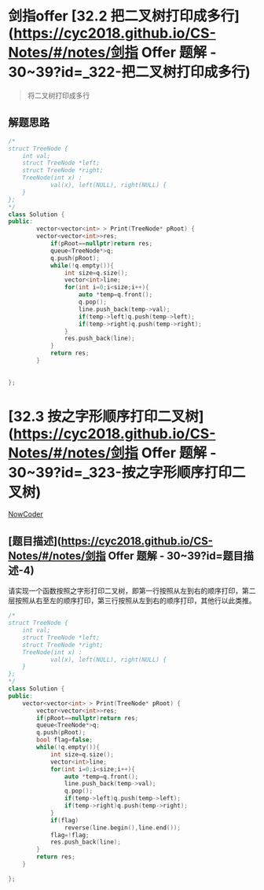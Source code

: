 # 剑指offer [32.2 把二叉树打印成多行](https://cyc2018.github.io/CS-Notes/#/notes/剑指 Offer 题解 - 30~39?id=_322-把二叉树打印成多行)

> 将二叉树打印成多行

## 解题思路

```cpp
/*
struct TreeNode {
    int val;
    struct TreeNode *left;
    struct TreeNode *right;
    TreeNode(int x) :
            val(x), left(NULL), right(NULL) {
    }
};
*/
class Solution {
public:
        vector<vector<int> > Print(TreeNode* pRoot) {
        vector<vector<int>>res;
            if(pRoot==nullptr)return res;
            queue<TreeNode*>q;
            q.push(pRoot);
            while(!q.empty()){
                int size=q.size();
                vector<int>line;
                for(int i=0;i<size;i++){
                    auto *temp=q.front();
                    q.pop();
                    line.push_back(temp->val);
                    if(temp->left)q.push(temp->left);
                    if(temp->right)q.push(temp->right);
                }
                res.push_back(line);
            }
            return res;
        }
    
    
};
```

# [32.3 按之字形顺序打印二叉树](https://cyc2018.github.io/CS-Notes/#/notes/剑指 Offer 题解 - 30~39?id=_323-按之字形顺序打印二叉树)

[NowCoder](https://www.nowcoder.com/practice/91b69814117f4e8097390d107d2efbe0?tpId=13&tqId=11212&tPage=1&rp=1&ru=/ta/coding-interviews&qru=/ta/coding-interviews/question-ranking)

## [题目描述](https://cyc2018.github.io/CS-Notes/#/notes/剑指 Offer 题解 - 30~39?id=题目描述-4)

请实现一个函数按照之字形打印二叉树，即第一行按照从左到右的顺序打印，第二层按照从右至左的顺序打印，第三行按照从左到右的顺序打印，其他行以此类推。

```cpp
/*
struct TreeNode {
    int val;
    struct TreeNode *left;
    struct TreeNode *right;
    TreeNode(int x) :
            val(x), left(NULL), right(NULL) {
    }
};
*/
class Solution {
public:
    vector<vector<int> > Print(TreeNode* pRoot) {
        vector<vector<int>>res;
        if(pRoot==nullptr)return res;
        queue<TreeNode*>q;
        q.push(pRoot);
        bool flag=false;
        while(!q.empty()){
            int size=q.size();
            vector<int>line;
            for(int i=0;i<size;i++){
                auto *temp=q.front();
                line.push_back(temp->val);
                q.pop();
                if(temp->left)q.push(temp->left);
                if(temp->right)q.push(temp->right);
            }
            if(flag)
                reverse(line.begin(),line.end());
            flag=!flag;
            res.push_back(line);
        }
        return res;
    }
    
};
```

